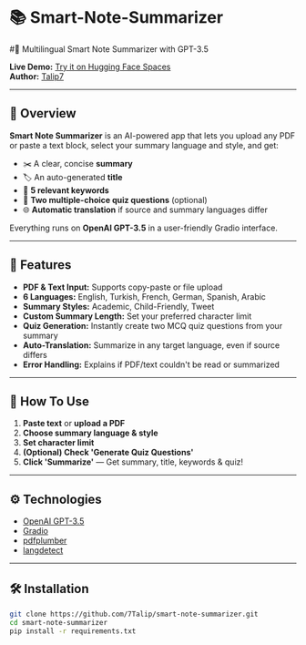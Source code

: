 # 📚 Smart-Note-Summarizer
#🧠 Multilingual Smart Note Summarizer with GPT-3.5

**Live Demo:** [Try it on Hugging Face Spaces](https://huggingface.co/spaces/Talip7/smart_note_summarizer)  
**Author:** [Talip7](https://huggingface.co/Talip7)

---

## 🚀 Overview

**Smart Note Summarizer** is an AI-powered app that lets you upload any PDF or paste a text block, select your summary language and style, and get:

- ✂️ A clear, concise **summary**
- 🏷️ An auto-generated **title**
- 🔑 **5 relevant keywords**
- 📘 **Two multiple-choice quiz questions** (optional)
- 🌐 **Automatic translation** if source and summary languages differ

Everything runs on **OpenAI GPT-3.5** in a user-friendly Gradio interface.

---

## 🧰 Features

- **PDF & Text Input:** Supports copy-paste or file upload
- **6 Languages:** English, Turkish, French, German, Spanish, Arabic
- **Summary Styles:** Academic, Child-Friendly, Tweet
- **Custom Summary Length:** Set your preferred character limit
- **Quiz Generation:** Instantly create two MCQ quiz questions from your summary
- **Auto-Translation:** Summarize in any target language, even if source differs
- **Error Handling:** Explains if PDF/text couldn't be read or summarized

---

## 📝 How To Use

1. **Paste text** or **upload a PDF**
2. **Choose summary language & style**
3. **Set character limit**
4. **(Optional) Check 'Generate Quiz Questions'**
5. **Click 'Summarize'** — Get summary, title, keywords & quiz!

---

## ⚙️ Technologies

- [OpenAI GPT-3.5](https://platform.openai.com/)
- [Gradio](https://gradio.app/)
- [pdfplumber](https://github.com/jsvine/pdfplumber)
- [langdetect](https://pypi.org/project/langdetect/)

---

## 🛠️ Installation

```bash
git clone https://github.com/7Talip/smart-note-summarizer.git
cd smart-note-summarizer
pip install -r requirements.txt
